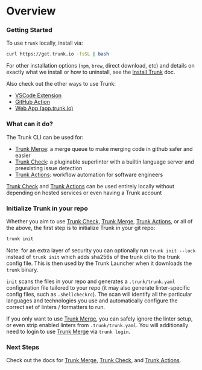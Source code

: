 # Overview

### Getting Started

To use `trunk` locally, install via:

```bash
curl https://get.trunk.io -fsSL | bash
```

For other installation options (`npm`, `brew`, direct download, etc) and details on exactly what we install or how to uninstall, see the [Install Trunk](doc:install) doc.

Also check out the other ways to use Trunk:

* [VSCode Extension](https://marketplace.visualstudio.com/items?itemName=trunk.io)
* [GitHub Action](https://github.com/marketplace/actions/trunk-check)
* [Web App (app.trunk.io)](https://app.trunk.io)

### What can it do?

The Trunk CLI can be used for:

* [Trunk Merge](doc:merge): a merge queue to make merging code in github safer and easier
* [Trunk Check](doc:check): a pluginable superlinter with a builtin language server and preexisting issue detection
* [Trunk Actions](doc:actions): workflow automation for software engineers

[Trunk Check](doc:check) and [Trunk Actions](doc:actions) can be used entirely locally without depending on hosted services or even having a Trunk account

### Initialize Trunk in your repo

Whether you aim to use [Trunk Check](doc:check), [Trunk Merge](doc:merge), [Trunk Actions](doc:actions), or all of the above, the first step is to initialize Trunk in your git repo:

```bash
trunk init
```

Note: for an extra layer of security you can optionally run `trunk init --lock` instead of `trunk init` which adds sha256s of the trunk cli to the trunk config file. This is then used by the Trunk Launcher when it downloads the `trunk` binary.

`init` scans the files in your repo and generates a `.trunk/trunk.yaml` configuration file tailored to your repo (it may also generate linter-specific config files, such as `.shellcheckrc`). The scan will identify all the particular languages and technologies you use and automatically configure the correct set of linters / formatters to run.

If you only want to use [Trunk Merge](doc:merge), you can safely ignore the linter setup, or even strip enabled linters from `.trunk/trunk.yaml`. You will additionally need to login to use [Trunk Merge](doc:merge) via `trunk login`.

### Next Steps

Check out the docs for [Trunk Merge](doc:merge), [Trunk Check](doc:check), and [Trunk Actions](doc:actions).
